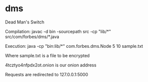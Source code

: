 dms
===

Dead Man's Switch


Compilation: javac -d bin -sourcepath src -cp "lib/\*" src/com/forbes/dms/*.java

Execution: java -cp "bin:lib/*" com.forbes.dms.Node 5 10 sample.txt

Where sample.txt is a file to be encrypted

4tcztyo4nfpdx2ot.onion is our onion address

Requests are redirected to 127.0.0.1:5000
